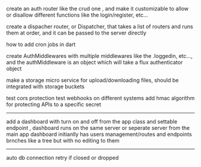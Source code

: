 

create an auth router like the crud one , and make it customizable to allow or disallow different functions like the login/register, etc...

create a dispacher router, or Dispatcher, that takes a list of routers and runs them at order, and it can be passed to the server directly


how to add cron jobs in dart

create AuthMiddlewares with multiple middlewares like the .loggedin, etc..., and the authMiddleware is an object which will take a flux authenticator object

make a storage micro service for upload/downloading files, should be integrated with storage buckets

test cors protection
test webhooks on different systems
add hmac algorithm for protecting APIs to a specific secret




---------
add a dashboard with turn on and off from the app class
and settable endpoint , dashboard runs on the same server or seperate server from the main app
dashboard initianlly has users management/routes and endpoints brnches like a tree but with no editing to them


----------
auto db connection retry if closed or dropped